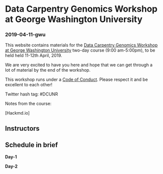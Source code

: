 Data Carpentry Genomics Workshop at George Washington University
===

### 2019-04-11-gwu

This website contains materials for the [Data Carpentry Genomics Workshop at George Washington University](https://sateeshperi.github.io/2019-04-11-gwu/) two-day course (9:00 am-5:00pm), to be held held 11-12th April, 2019.

We are very excited to have you here and hope that we can get through a lot of material by the end of the workshop.

This workshop runs under a [Code of Conduct](code_of_conduct.html). Please respect it and be excellent to each other!

Twitter hash tag: #DCUNR 

Notes from the course: 

[Hackmd.io]

## Instructors


## Schedule in brief

**Day-1**



**Day-2**
